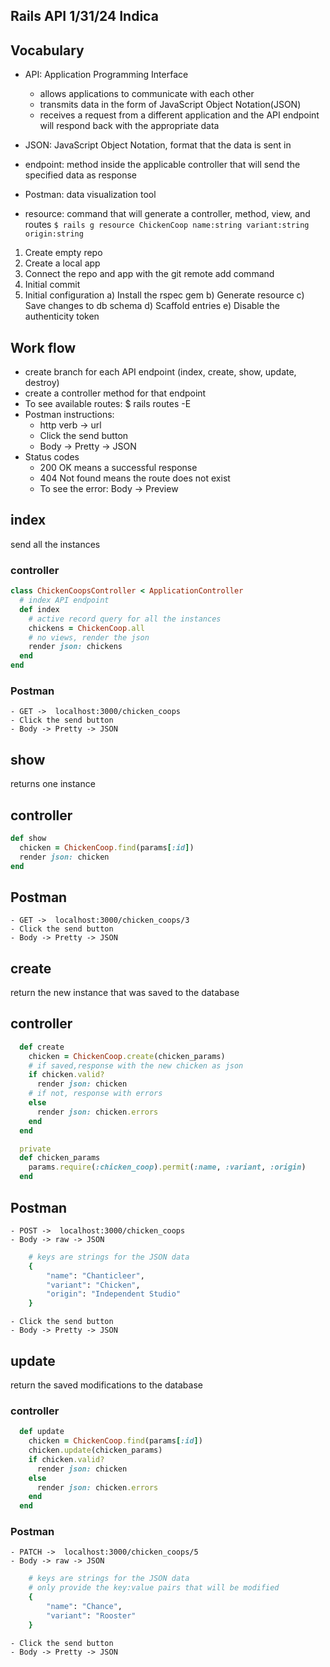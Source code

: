 ## Rails API 1/31/24 Indica

## Vocabulary
- API: Application Programming Interface
    - allows applications to communicate with each other
    - transmits data in the form of JavaScript Object Notation(JSON)
    - receives a request from a different application and the API endpoint will respond back with the appropriate data

- JSON: JavaScript Object Notation, format that the data is sent in

- endpoint: method inside the applicable controller that will send the specified data as response 

- Postman: data visualization tool

- resource: command that will generate a controller, method, view, and routes
    `$ rails g resource ChickenCoop name:string variant:string origin:string`

1. Create empty repo
2. Create a local app
3. Connect the repo and app with the git remote add command
4. Initial commit
5. Initial configuration
    a) Install the rspec gem
    b) Generate resource
    c) Save changes to db schema
    d) Scaffold entries
    e) Disable the authenticity token

## Work flow
- create branch for each API endpoint (index, create, show, update, destroy)
- create a controller method for that endpoint
- To see available routes: $ rails routes -E
- Postman instructions:
    - http verb -> url 
    - Click the send button
    - Body -> Pretty -> JSON
- Status codes
    - 200 OK means a successful response
    - 404 Not found means the route does not exist
    - To see the error: Body -> Preview

## index
send all the instances
### controller
```rb
class ChickenCoopsController < ApplicationController
  # index API endpoint
  def index
    # active record query for all the instances
    chickens = ChickenCoop.all
    # no views, render the json
    render json: chickens
  end
end
```
### Postman
    - GET ->  localhost:3000/chicken_coops
    - Click the send button
    - Body -> Pretty -> JSON

## show
returns one instance 
## controller
```rb
def show
  chicken = ChickenCoop.find(params[:id])
  render json: chicken
end
```
## Postman
    - GET ->  localhost:3000/chicken_coops/3
    - Click the send button
    - Body -> Pretty -> JSON

## create
return the new instance that was saved to the database
## controller
```rb
  def create
    chicken = ChickenCoop.create(chicken_params)
    # if saved,response with the new chicken as json
    if chicken.valid?
      render json: chicken
    # if not, response with errors
    else
      render json: chicken.errors
    end
  end

  private
  def chicken_params
    params.require(:chicken_coop).permit(:name, :variant, :origin)
  end
```
## Postman
    - POST ->  localhost:3000/chicken_coops
    - Body -> raw -> JSON
```bash
    # keys are strings for the JSON data
    {
        "name": "Chanticleer",
        "variant": "Chicken",
        "origin": "Independent Studio"
    }
```
    - Click the send button
    - Body -> Pretty -> JSON

## update
return the saved modifications to the database
### controller
```rb
  def update
    chicken = ChickenCoop.find(params[:id])
    chicken.update(chicken_params)
    if chicken.valid?
      render json: chicken
    else
      render json: chicken.errors
    end
  end
```
### Postman
    - PATCH ->  localhost:3000/chicken_coops/5
    - Body -> raw -> JSON
```bash
    # keys are strings for the JSON data
    # only provide the key:value pairs that will be modified
    {
        "name": "Chance",
        "variant": "Rooster"
    }
```
    - Click the send button
    - Body -> Pretty -> JSON